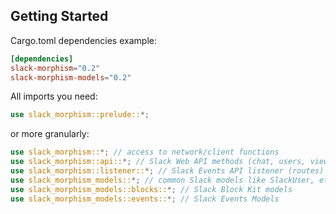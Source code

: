 ## Getting Started

Cargo.toml dependencies example:

```toml
[dependencies]
slack-morphism="0.2"
slack-morphism-models="0.2"
```

All imports you need:

```rust
use slack_morphism::prelude::*;
```

or more granularly:
```rust
use slack_morphism::*; // access to network/client functions
use slack_morphism::api::*; // Slack Web API methods (chat, users, views, etc)
use slack_morphism::listener::*; // Slack Events API listener (routes) implementation
use slack_morphism_models::*; // common Slack models like SlackUser, etc and macros
use slack_morphism_models::blocks::*; // Slack Block Kit models
use slack_morphism_models::events::*; // Slack Events Models
```